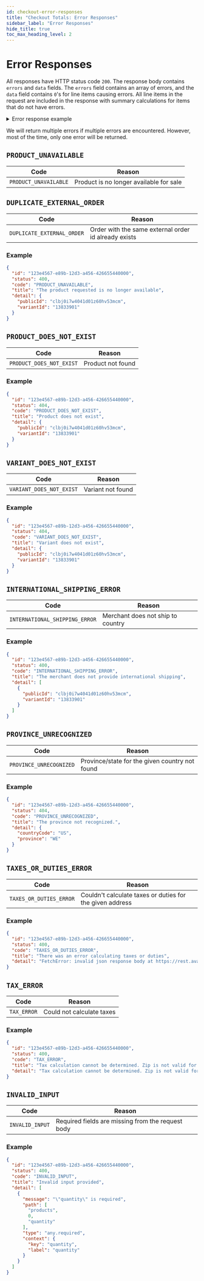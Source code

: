 ```yaml
---
id: checkout-error-responses
title: "Checkout Totals: Error Responses"
sidebar_label: "Error Responses"
hide_title: true
toc_max_heading_level: 2
---
```

# Error Responses

All responses have HTTP status code `200`. The response body contains `errors` and `data` fields.
The `errors` field contains an array of errors, and the `data` field contains `0`'s for line items causing errors. All line items in the request are included in the response with summary calculations for items that do not have errors.

<details>
  <summary>Error response example</summary>
  <div>

  ```json
  {
    "data": {
      "subtotal": 0,
      "tax": 0,
      "shipping": [],
      "total": 0,
      "duties": 0,
      "line_items": [
        {
          "public_id": "clad6pg5z00eaw012gfz7hfm92",
          "variant_id": "M00679529706740",
          "inventory": 0,
          "price": 0,
          "quantity": 1,
          "name": ""
        }
      ],
      "currency": "USD",
      "shipping_total": 0
    },
    "errors": [
      {
        "id": "a32b6540-80cb-11ed-9719-0bf8a5afe259",
        "status": 404,
        "code": "PRODUCT_DOES_NOT_EXIST",
        "title": "Product does not exist",
        "detail": {
          "publicId": "clad6pg5z00eaw012gfz7hfm92",
          "variantId": "M00679529706740"
        }
      }
    ]
  }
  ```

  </div>
</details>

We will return multiple errors if multiple errors are encountered. However, most of the time, only
one error will be returned.

## `PRODUCT_UNAVAILABLE`

| Code | Reason |
|------|--------|
| `PRODUCT_UNAVAILABLE` | Product is no longer available for sale |

## `DUPLICATE_EXTERNAL_ORDER`

| Code | Reason |
|------|--------|
| `DUPLICATE_EXTERNAL_ORDER` | Order with the same external order id already exists |

### Example

```json
{
  "id": "123e4567-e89b-12d3-a456-426655440000",
  "status": 400,
  "code": "PRODUCT_UNAVAILABLE",
  "title": "The product requested is no longer available",
  "detail": {
    "publicId": "clbj0i7w4041d01z60hv53mcm",
    "variantId": "13833901"
  }
}
```

## `PRODUCT_DOES_NOT_EXIST`

| Code | Reason |
|------|--------|
| `PRODUCT_DOES_NOT_EXIST` | Product not found |

### Example

```json
{
  "id": "123e4567-e89b-12d3-a456-426655440000",
  "status": 404,
  "code": "PRODUCT_DOES_NOT_EXIST",
  "title": "Product does not exist",
  "detail": {
    "publicId": "clbj0i7w4041d01z60hv53mcm",
    "variantId": "13833901"
  }
}
```

## `VARIANT_DOES_NOT_EXIST`

| Code | Reason |
|------|--------|
| `VARIANT_DOES_NOT_EXIST` | Variant not found |

### Example

```json
{
  "id": "123e4567-e89b-12d3-a456-426655440000",
  "status": 404,
  "code": "VARIANT_DOES_NOT_EXIST",
  "title": "Variant does not exist",
  "detail": {
    "publicId": "clbj0i7w4041d01z60hv53mcm",
    "variantId": "13833901"
  }
}
```

## `INTERNATIONAL_SHIPPING_ERROR`

| Code | Reason |
|------|--------|
| `INTERNATIONAL_SHIPPING_ERROR` | Merchant does not ship to country |

### Example

```json
{
  "id": "123e4567-e89b-12d3-a456-426655440000",
  "status": 400,
  "code": "INTERNATIONAL_SHIPPING_ERROR",
  "title": "The merchant does not provide international shipping",
  "detail": [
    {
      "publicId": "clbj0i7w4041d01z60hv53mcm",
      "variantId": "13833901"
    }
  ]
}
```

## `PROVINCE_UNRECOGNIZED`

| Code | Reason |
|------|--------|
| `PROVINCE_UNRECOGNIZED` | Province/state for the given country not found |

### Example

```json
{
  "id": "123e4567-e89b-12d3-a456-426655440000",
  "status": 404,
  "code": "PROVINCE_UNRECOGNIZED",
  "title": "The province not recognized.",
  "detail": {
    "countryCode": "US",
    "province": "WE"
  }
}
```

## `TAXES_OR_DUTIES_ERROR`

| Code | Reason |
|------|--------|
| `TAXES_OR_DUTIES_ERROR` | Couldn't calculate taxes or duties for the given address |

### Example

```json
{
  "id": "123e4567-e89b-12d3-a456-426655440000",
  "status": 400,
  "code": "TAXES_OR_DUTIES_ERROR",
  "title": "There was an error calculating taxes or duties",
  "detail": "FetchError: invalid json response body at https://rest.avatax.com/api/v2/transactions/create reason: Unexpected token < in JSON at position 0"
}
```

## `TAX_ERROR`

| Code | Reason |
|------|--------|
| `TAX_ERROR` | Could not calculate taxes |

### Example

```json
{
  "id": "123e4567-e89b-12d3-a456-426655440000",
  "status": 400,
  "code": "TAX_ERROR",
  "title": "Tax calculation cannot be determined. Zip is not valid for the state.",
  "detail": "Tax calculation cannot be determined. Zip is not valid for the state.",
}
```

## `INVALID_INPUT`

| Code | Reason |
|------|--------|
| `INVALID_INPUT` | Required fields are missing from the request body |

### Example

```json
{
  "id": "123e4567-e89b-12d3-a456-426655440000",
  "status": 400,
  "code": "INVALID_INPUT",
  "title": "Invalid input provided",
  "detail": [
    {
      "message": "\"quantity\" is required",
      "path": [
        "products",
        0,
        "quantity"
      ],
      "type": "any.required",
      "context": {
        "key": "quantity",
        "label": "quantity"
      }
    }
  ]
}
```
